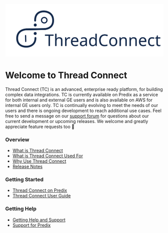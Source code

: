 ![Thread Connect Logo](docs/img/tc-logo.svg)

# Welcome to Thread Connect

Thread Connect (TC) is an advanced, enterprise ready platform, for building complex data integrations. TC is currently available on Predix as a service for both internal and external GE users and is also available on AWS for internal GE users only. TC is continually evolving to meet the needs of our users and there is ongoing development to reach additional use cases. Feel free to send a message on our [support forum](docs/GENERAL_SUPPORT.md#support-chat-forum) for questions about our current development or upcoming releases. We welcome and greatly appreciate feature requests too :tada:

### Overview
- [What is Thread Connect](docs/OVERVIEW.md#what-is-thread-connect)
- [What is Thread Connect Used For](docs/OVERVIEW.md#what-is-thread-connect-used-for)
- [Why Use Thread Connect](docs/OVERVIEW.md#why-use-thread-connect)
- [Release Notes](docs/RELEASE_NOTES.md)

### Getting Started
- [Thread Connect on Predix](docs/PREDIX_GETTING_STARTED.md)
- [Thread Connect User Guide](docs/USER_GUIDE.md#thread-connect-user-guide)

### Getting Help
- [Getting Help and Support](docs/GENERAL_SUPPORT.md#getting-help-and-support)
- [Support for Predix](docs/PREDIX_SUPPORT.md)


[//]: # (NOTE: when publishing this to public GitHub, remove the INTERNAL_* docs and links as they are not relevant.)
